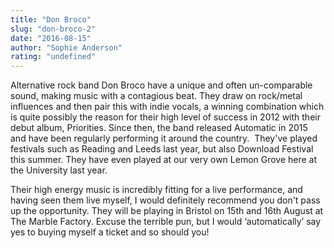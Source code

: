 ```yaml
---
title: "Don Broco"
slug: "don-broco-2"
date: "2016-08-15"
author: "Sophie Anderson"
rating: "undefined"
---
```


Alternative rock band Don Broco have a unique and often un-comparable sound, making music with a contagious beat. They draw on rock/metal influences and then pair this with indie vocals, a winning combination which is quite possibly the reason for their high level of success in 2012 with their debut album, Priorities. Since then, the band released Automatic in 2015 and have been regularly performing it around the country.  They've played festivals such as Reading and Leeds last year, but also Download Festival this summer. They have even played at our very own Lemon Grove here at the University last year.

Their high energy music is incredibly fitting for a live performance, and having seen them live myself, I would definitely recommend you don't pass up the opportunity. They will be playing in Bristol on 15th and 16th August at The Marble Factory. Excuse the terrible pun, but I would ‘automatically’ say yes to buying myself a ticket and so should you!
